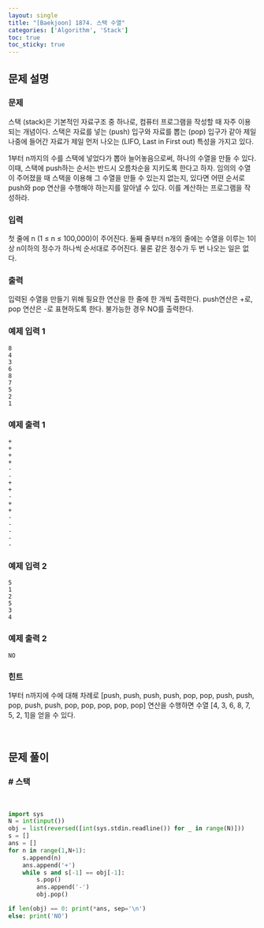 ```yaml
---
layout: single
title: "[Baekjoon] 1874. 스택 수열"
categories: ['Algorithm', 'Stack']
toc: true
toc_sticky: true
---
```


## 문제 설명

### 문제

스택 (stack)은 기본적인 자료구조 중 하나로, 컴퓨터 프로그램을 작성할 때 자주 이용되는 개념이다. 스택은 자료를 넣는 (push) 입구와 자료를 뽑는 (pop) 입구가 같아 제일 나중에 들어간 자료가 제일 먼저 나오는 (LIFO, Last in First out) 특성을 가지고 있다.

1부터 n까지의 수를 스택에 넣었다가 뽑아 늘어놓음으로써, 하나의 수열을 만들 수 있다. 이때, 스택에 push하는 순서는 반드시 오름차순을 지키도록 한다고 하자. 임의의 수열이 주어졌을 때 스택을 이용해 그 수열을 만들 수 있는지 없는지, 있다면 어떤 순서로 push와 pop 연산을 수행해야 하는지를 알아낼 수 있다. 이를 계산하는 프로그램을 작성하라.

### 입력

첫 줄에 n (1 ≤ n ≤ 100,000)이 주어진다. 둘째 줄부터 n개의 줄에는 수열을 이루는 1이상 n이하의 정수가 하나씩 순서대로 주어진다. 물론 같은 정수가 두 번 나오는 일은 없다.

### 출력

입력된 수열을 만들기 위해 필요한 연산을 한 줄에 한 개씩 출력한다. push연산은 +로, pop 연산은 -로 표현하도록 한다. 불가능한 경우 NO를 출력한다.

### 예제 입력 1

```
8
4
3
6
8
7
5
2
1
```

### 예제 출력 1

```
+
+
+
+
-
-
+
+
-
+
+
-
-
-
-
-
```

### 예제 입력 2

```
5
1
2
5
3
4
```

### 예제 출력 2

```
NO
```

### 힌트

1부터 n까지에 수에 대해 차례로 [push, push, push, push, pop, pop, push, push, pop, push, push, pop, pop, pop, pop, pop] 연산을 수행하면 수열 [4, 3, 6, 8, 7, 5, 2, 1]을 얻을 수 있다.

<br>

## 문제 풀이

### \# 스택

<br>

```python
import sys
N = int(input())
obj = list(reversed([int(sys.stdin.readline()) for _ in range(N)]))
s = []
ans = []
for n in range(1,N+1):
    s.append(n)
    ans.append('+')
    while s and s[-1] == obj[-1]:
        s.pop()
        ans.append('-')
        obj.pop()

if len(obj) == 0: print(*ans, sep='\n')
else: print('NO')
```

<br>









